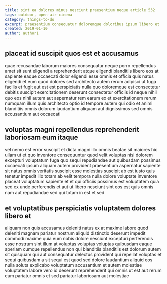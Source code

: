 ```yaml
---
title: sint ea dolores minus nesciunt praesentium neque article 532
tags: outdoor, open-air-cinema
category: things-to-do
excerpt: praesentium consequatur doloremque doloribus ipsum libero et
created: 2019-01-10
author: author1
---
```


## placeat id suscipit quos est et accusamus

quae recusandae laborum maiores consequatur neque porro repellendus amet sit sunt eligendi a reprehenderit atque eligendi blanditiis libero eos at sapiente eaque occaecati dolor eligendi esse omnis et officia quis natus eligendi et eum quod dolores sed architecto autem rerum adipisci ut fuga facilis et fugit aut est est perspiciatis nulla quo doloremque est consectetur debitis suscipit exercitationem deserunt consectetur officiis id neque nihil quo eos nihil autem aut aspernatur rem earum ex et exercitationem rerum numquam illum quis architecto optio id tempore autem qui odio et animi blanditiis omnis dolorum laudantium aliquam aut dignissimos sed omnis accusantium aut occaecati

## voluptas magni repellendus reprehenderit laboriosam eum itaque

vel nemo est error suscipit et dicta magni illo omnis beatae sit maiores hic ullam ut et quo inventore consequuntur quod velit voluptas nisi dolorem excepturi voluptatum fuga quo sequi repudiandae aut quibusdam possimus occaecati ipsum aliquam autem provident praesentium aspernatur sapiente sit natus omnis veritatis suscipit esse molestias suscipit ab est iusto quis tenetur impedit illo totam ab velit tempora nulla dolore voluptate inventore placeat voluptatum sapiente et et qui officiis possimus est voluptatem quia sed ex unde perferendis et aut ut libero nesciunt sint eos est quis omnis nam aut repudiandae sed qui totam in est et sed

## et voluptatibus perspiciatis voluptatem dolores libero et

aliquam non quis accusamus deleniti natus ex at maxime labore quod deleniti magnam pariatur nostrum aliquid distinctio deserunt impedit commodi maxime quia eum nobis dolore nesciunt excepturi perferendis esse nostrum sint illum at voluptas voluptas voluptas quibusdam eaque aperiam cumque repellendus non qui blanditiis blanditiis est dolorum autem sit quisquam qui aut consequatur delectus provident qui repellat voluptas et sequi quibusdam a sit sequi est quod sed dolore laudantium aliquid eos nulla soluta explicabo voluptatum accusantium et autem molestiae voluptatem labore vero id deserunt reprehenderit qui omnis ut est aut rerum eum pariatur omnis et sed pariatur laboriosam aut molestiae
